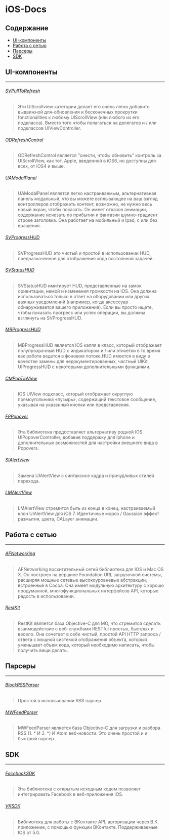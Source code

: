 # iOS-Docs

## Содержание
* [UI-компоненты](#UI-компоненты)
* [Работа с сетью](#Работа-с-сетью)
* [Парсеры](#Парсеры)
* [SDK](#sdk)

## UI-компоненты
---
###### [SVPullToRefresh](https://github.com/samvermette/SVPullToRefresh)

> Эти UIScrollview категории делает его очень легко добавить выдвижной для-обновления и бесконечных прокрутки fonctionalities к любому UIScrollView (или любого из его подкласса). Вместо того чтобы полагаться на делегатов и / или подклассов UIViewController.

###### [ODRefreshControl](https://github.com/Sephiroth87/ODRefreshControl)

> ODRefreshControl является "снести, чтобы обновить" контроль за UIScrollView, как тот, Apple, введенной в iOS6, но доступны для всех, от iOS4 и выше.

###### [UAModalPanel](https://github.com/UrbanApps/UAModalPanel)

> UAModalPanel является легко настраиваемым, альтернативная панель модальный, что вы можете всплывающее на ваш взгляд контроллеров отображать контент, возможно, не нужно весь новый экран, чтобы показать. Он имеет отказов анимации, содержание исчезать по прибытии и фантазии шумно-градиент строке заголовка. Она работает на мобильный и Ipad, с или без вращения.

###### [SVProgressHUD](https://github.com/samvermette/SVProgressHUD)

> SVProgressHUD это чистый и простой в использовании HUD, предназначенное для отображения хода постоянной задачей.

###### [SVStatusHUD](https://github.com/samvermette/SVStatusHUD)

> SVStatusHUD имитирует HUD, представленные на замок ориентации, немой и изменения громкости на IOS. Она должна использоваться только в ответ на оборудовании или других важных уведомлений (например, когда аксессуар обнаруживается вашего приложения). Если вы просто ищете, чтобы показать прогресс или успех операции, вы должны взглянуть на SVProgressHUD.

###### [MBProgressHUD](https://github.com/jdg/MBProgressHUD)

> MBProgressHUD является IOS капля в класс, который отображает полупрозрачный HUD с индикатором и / или этикетки в то время как работа ведется в фоновом потоке.HUD имеется в виду в качестве замены для недокументированных, частный UIKit UIProgressHUD с некоторыми дополнительными функциями.

###### [CMPopTipView](https://github.com/chrismiles/CMPopTipView)

> IOS UIView подкласс, который отображает округлую прямоугольника «пузырь», содержащий текстовое сообщение, указывая на указанный кнопки или представления.

###### [FPPopover](https://github.com/50pixels/FPPopover)

> Эта библиотека предоставляет альтернативу родной IOS UIPopoverController, добавив поддержку для Iphone и дополнительных возможностей для настройки внешнего вида в Popovers.

###### [SIAlertView](https://github.com/Sumi-Interactive/SIAlertView)

> Замена UIAlertView с синтаксисе кадра и причудливых стилей перехода.

###### [LMAlertView](https://github.com/lmcd/LMAlertView)

> LMAlertView стремится быть из конца в конец, настраиваемый клон UIAlertView для iOS 7. Идентичные мороз / Gaussian эффект размытия, цвета, CALayer анимации.



## Работа с сетью
---
###### [AFNetworking](https://github.com/AFNetworking/AFNetworking)

> AFNetworking восхитительный сетей библиотека для IOS и Mac OS X. Он построен на вершине Foundation URL загрузочной системы, расширяя мощные сетевые высокоуровневые абстракции, встроенные в Cocoa. Она имеет модульную архитектуру с хорошо продуманной, многофункциональных интерфейсов API, которые радость в использовании.

###### [RestKit](https://github.com/RestKit/RestKit)

> RestKit является база Objective-C для МО, что стремится сделать взаимодействие с веб-службами RESTful простых, быстрых и весело. Она сочетает в себе чистый, простой API HTTP запроса / ответа с мощной системой отображения объекта, который уменьшает объем кода, который необходимо написать, чтобы получить вещи делать.


## Парсеры
---
###### [BlockRSSParser](https://github.com/tibo/BlockRSSParser)

> Простой в использовании RSS парсер.

###### [MWFeedParser](https://github.com/mwaterfall/MWFeedParser)

> MWFeedParser является база Objective-C для загрузки и разбора RSS (1. * И 2. *) И Atom веб-новости. Это очень простой и и быстрый парсер.



## SDK
---
###### [FacebookSDK](https://github.com/facebook/facebook-ios-sdk)

> Эта библиотека с открытым исходным кодом позволяет интегрировать Facebook в веб-приложения IOS.

###### [VKSDK](https://github.com/VKCOM/vk-ios-sdk)

> Библиотека для работы с ВКонтакте API, авторизации через В.К. приложение, с помощью функции ВКонтакте. Поддерживаемые IOS от 5.0.
